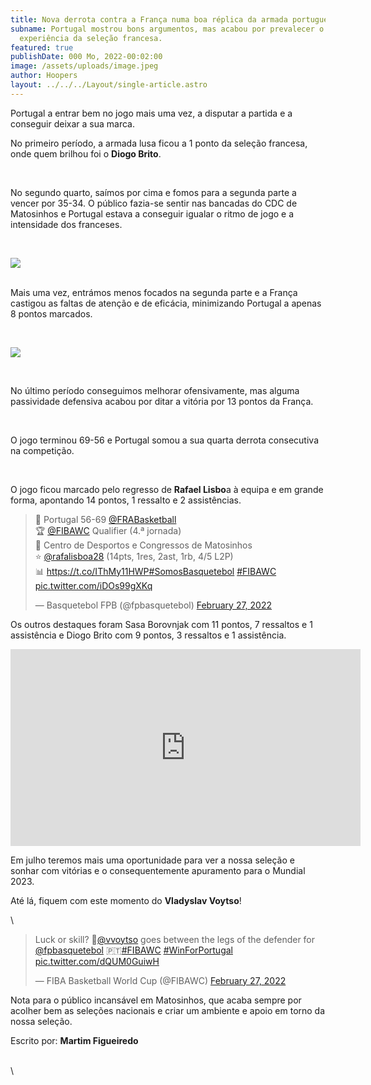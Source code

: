```yaml
---
title: Nova derrota contra a França numa boa réplica da armada portuguesa
subname: Portugal mostrou bons argumentos, mas acabou por prevalecer o poderio e
  experiência da seleção francesa.
featured: true
publishDate: 000 Mo, 2022-00:02:00
image: /assets/uploads/image.jpeg
author: Hoopers
layout: ../../../Layout/single-article.astro
---
```

Portugal a entrar bem no jogo mais uma vez, a disputar a partida e a conseguir deixar a sua marca. 

No primeiro período, a armada lusa ficou a 1 ponto da seleção francesa, onde quem brilhou foi o **Diogo Brito**.

</br>

No segundo quarto, saímos por cima e fomos para a segunda parte a vencer por 35-34. O público fazia-se sentir nas bancadas do CDC de Matosinhos e Portugal estava a conseguir igualar o ritmo de jogo e a intensidade dos franceses.

</br>

![](/assets/uploads/image_05.jpeg)

</br>Mais uma vez, entrámos menos focados na segunda parte e a França castigou as faltas de atenção e de eficácia, minimizando Portugal a apenas 8 pontos marcados.

</br>

![](/assets/uploads/image_03.jpeg)

</br>

No último período conseguimos melhorar ofensivamente, mas alguma passividade defensiva acabou por ditar a vitória por 13 pontos da França. 

</br>

O jogo terminou 69-56 e Portugal somou a sua quarta derrota consecutiva na competição.



</br>

O jogo ficou marcado pelo regresso de **Rafael Lisbo**a à equipa e em grande forma, apontando 14 pontos, 1 ressalto e 2 assistências.

<blockquote class="twitter-tweet"><p lang="pt" dir="ltr">🏀 Portugal 56-69 <a href="https://twitter.com/FRABasketball?ref_src=twsrc%5Etfw">@FRABasketball</a> <br>🏆 <a href="https://twitter.com/FIBAWC?ref_src=twsrc%5Etfw">@FIBAWC</a> Qualifier (4.ª jornada)<br>📍 Centro de Desportos e Congressos de Matosinhos<br>⭐ <a href="https://twitter.com/rafalisboa28?ref_src=twsrc%5Etfw">@rafalisboa28</a> (14pts, 1res, 2ast, 1rb, 4/5 L2P)<br>📊 <a href="https://t.co/IThMy11HWP">https://t.co/IThMy11HWP</a><a href="https://twitter.com/hashtag/SomosBasquetebol?src=hash&amp;ref_src=twsrc%5Etfw">#SomosBasquetebol</a> <a href="https://twitter.com/hashtag/FIBAWC?src=hash&amp;ref_src=twsrc%5Etfw">#FIBAWC</a> <a href="https://t.co/iDOs99gXKq">pic.twitter.com/iDOs99gXKq</a></p>&mdash; Basquetebol FPB (@fpbasquetebol) <a href="https://twitter.com/fpbasquetebol/status/1498013359261765643?ref_src=twsrc%5Etfw">February 27, 2022</a></blockquote>

Os outros destaques foram Sasa Borovnjak com 11 pontos, 7 ressaltos e 1  assistência e Diogo Brito com 9 pontos, 3 ressaltos e 1 assistência.

<iframe width="560" height="315" src="https://www.youtube.com/embed/5lj5fvCUsLA" title="YouTube video player" frameborder="0" allow="accelerometer; autoplay; clipboard-write; encrypted-media; gyroscope; picture-in-picture" allowfullscreen></iframe>



Em julho teremos mais uma oportunidade para ver a nossa seleção e sonhar com vitórias e o consequentemente apuramento para o Mundial 2023.



Até lá, fiquem com este momento do **Vladyslav Voytso**!

\
<blockquote class="twitter-tweet"><p lang="en" dir="ltr">Luck or skill? 🤔<a href="https://twitter.com/vvoytso?ref_src=twsrc%5Etfw">@vvoytso</a> goes between the legs of the defender for <a href="https://twitter.com/fpbasquetebol?ref_src=twsrc%5Etfw">@fpbasquetebol</a> 🇵🇹<a href="https://twitter.com/hashtag/FIBAWC?src=hash&amp;ref_src=twsrc%5Etfw">#FIBAWC</a> <a href="https://twitter.com/hashtag/WinForPortugal?src=hash&amp;ref_src=twsrc%5Etfw">#WinForPortugal</a> <a href="https://t.co/dQUM0GuiwH">pic.twitter.com/dQUM0GuiwH</a></p>&mdash; FIBA Basketball World Cup (@FIBAWC) <a href="https://twitter.com/FIBAWC/status/1497989274855112704?ref_src=twsrc%5Etfw">February 27, 2022</a></blockquote> 

Nota para o público incansável em Matosinhos, que acaba sempre por acolher bem as seleções nacionais e criar um ambiente e apoio em torno da nossa seleção.



Escrito por: **Martim Figueiredo**

\
\
</blockquote>  <script async src="https://platform.twitter.com/widgets.js" charset="utf-8"></script>
